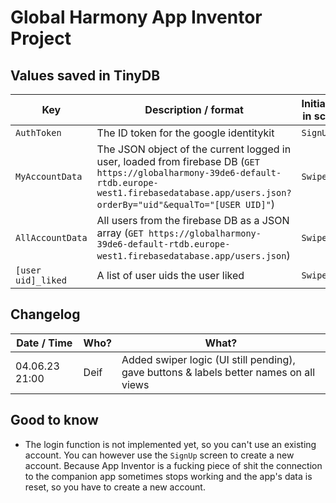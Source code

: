 # Global Harmony App Inventor Project

## Values saved in TinyDB

| Key                | Description / format                                                                                                                                                                                    | Initialized in screen |
| ------------------ | ------------------------------------------------------------------------------------------------------------------------------------------------------------------------------------------------------- | --------------------- |
| `AuthToken`        | The ID token for the google identitykit                                                                                                                                                                 | `SignUp`              |
| `MyAccountData`    | The JSON object of the current logged in user, loaded from firebase DB (`GET https://globalharmony-39de6-default-rtdb.europe-west1.firebasedatabase.app/users.json?orderBy="uid"&equalTo="[USER UID]"`) | `Swiper`              |
| `AllAccountData`   | All users from the firebase DB as a JSON array (`GET https://globalharmony-39de6-default-rtdb.europe-west1.firebasedatabase.app/users.json`)                                                            | `Swiper`              |
| `[user uid]_liked` | A list of user uids the user liked                                                                                                                                                                      | `Swiper`              |

## Changelog

| Date / Time    | Who? | What?                                                                                  |
| -------------- | ---- | -------------------------------------------------------------------------------------- |
| 04.06.23 21:00 | Deif | Added swiper logic (UI still pending), gave buttons & labels better names on all views |

## Good to know

- The login function is not implemented yet, so you can't use an existing account. You can however use the `SignUp` screen to create a new account. Because App Inventor is a fucking piece of shit the connection to the companion app sometimes stops working and the app's data is reset, so you have to create a new account.
